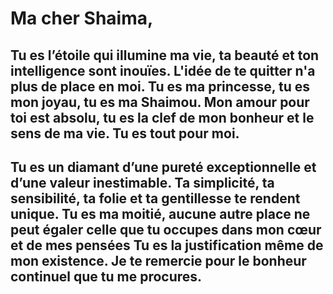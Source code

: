 # Ma cher Shaima,

## Tu es l’étoile qui illumine ma vie, ta beauté et ton intelligence sont inouïes. L'idée de te quitter n'a plus de place en moi. Tu es ma princesse, tu es mon joyau, tu es ma Shaimou. Mon amour pour toi est absolu, tu es la clef de mon bonheur et le sens de ma vie. Tu es tout pour moi.

## Tu es un diamant d’une pureté exceptionnelle et d’une valeur inestimable. Ta simplicité, ta sensibilité, ta folie et ta gentillesse te rendent unique. Tu es ma moitié, aucune autre place ne peut égaler celle que tu occupes dans mon cœur et de mes pensées Tu es la justification même de mon existence. Je te remercie pour le bonheur continuel que tu me procures.
